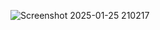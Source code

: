 ![Screenshot 2025-01-25 210217](https://github.com/user-attachments/assets/9c498aee-18c4-48b0-9db5-3e147c75ff4a)
